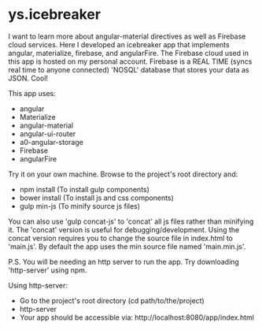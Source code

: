 # ys.icebreaker
I want to learn more about angular-material directives as well as Firebase cloud services. Here I developed an icebreaker app that implements angular, materialize, firebase, and angularFire. The Firebase cloud used in this app is hosted on my personal account. Firebase is a REAL TIME (syncs real time to anyone connected) 'NOSQL' database that stores your data as JSON. Cool!

This app uses:
 * angular
 * Materialize
 * angular-material
 * angular-ui-router
 * a0-angular-storage
 * Firebase
 * angularFire

Try it on your own machine. Browse to the project's root directory and:
 * npm install (To install gulp components)
 * bower install (To install js and css components)
 * gulp min-js (To minify source js files)
 
You can also use 'gulp concat-js' to 'concat' all js files rather than minifying it. The 'concat' version is useful for debugging/development. Using the concat version requires you to change the source file in index.html to 'main.js'. By default the app uses the min source file named 'main.min.js'.

P.S. You will be needing an http server to run the app. Try downloading 'http-server' using npm.

Using http-server:
 * Go to the project's root directory (cd path/to/the/project)
 * http-server
 * Your app should be accessible via: http://localhost:8080/app/index.html
